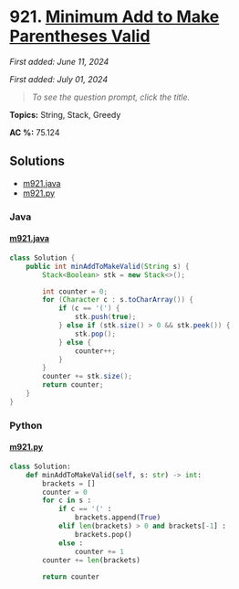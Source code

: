# 921. [Minimum Add to Make Parentheses Valid](<https://leetcode.com/problems/minimum-add-to-make-parentheses-valid>)

*First added: June 11, 2024*

*First added: July 01, 2024*


> *To see the question prompt, click the title.*

**Topics:** String, Stack, Greedy

**AC %:** 75.124


## Solutions

- [m921.java](<../my-submissions/m921.java>)
- [m921.py](<../my-submissions/m921.py>)
### Java
#### [m921.java](<../my-submissions/m921.java>)
```Java
class Solution {
    public int minAddToMakeValid(String s) {
        Stack<Boolean> stk = new Stack<>();

        int counter = 0;
        for (Character c : s.toCharArray()) {
            if (c == '(') {
                stk.push(true);
            } else if (stk.size() > 0 && stk.peek()) {
                stk.pop();
            } else {
                counter++;
            }
        }
        counter += stk.size();
        return counter;
    }
}
```

### Python
#### [m921.py](<../my-submissions/m921.py>)
```Python
class Solution:
    def minAddToMakeValid(self, s: str) -> int:
        brackets = []
        counter = 0
        for c in s :
            if c == '(' :
                brackets.append(True)
            elif len(brackets) > 0 and brackets[-1] :
                brackets.pop()
            else :
                counter += 1
        counter += len(brackets)
        
        return counter
```

